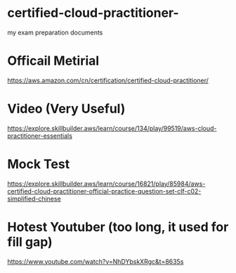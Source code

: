 # certified-cloud-practitioner-
my exam preparation documents

# Officail Metirial
https://aws.amazon.com/cn/certification/certified-cloud-practitioner/

# Video (Very Useful)
https://explore.skillbuilder.aws/learn/course/134/play/99519/aws-cloud-practitioner-essentials

# Mock Test
https://explore.skillbuilder.aws/learn/course/16821/play/85984/aws-certified-cloud-practitioner-official-practice-question-set-clf-c02-simplified-chinese 

# Hotest Youtuber (too long, it used for fill gap)
https://www.youtube.com/watch?v=NhDYbskXRgc&t=8635s
